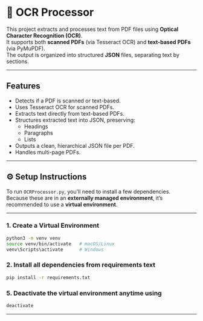 # 🧠 OCR Processor

This project extracts and processes text from PDF files using **Optical Character Recognition (OCR)**.  
It supports both **scanned PDFs** (via Tesseract OCR) and **text-based PDFs** (via PyMuPDF).  
The output is organized into structured **JSON** files, separating text by sections.

---

## Features

- Detects if a PDF is scanned or text-based.
- Uses Tesseract OCR for scanned PDFs.
- Extracts text directly from text-based PDFs.
- Structures extracted text into JSON, preserving:
  - Headings
  - Paragraphs
  - Lists
- Outputs a clean, hierarchical JSON file per PDF.
- Handles multi-page PDFs.

---

## ⚙️ Setup Instructions

To run `OCRProcessor.py`, you'll need to install a few dependencies.  
Because these are in an **externally managed environment**, it’s recommended to use a **virtual environment**.

---

### 1. Create a Virtual Environment

```bash
python3 -m venv venv
source venv/bin/activate   # macOS/Linux
venv\Scripts\activate      # Windows
```

### 2. Install all dependencies from requirements text
```bash
pip install -r requirements.txt
```

### 5. Deactivate the virtual environment anytime using
```bash 
deactivate 
```

---